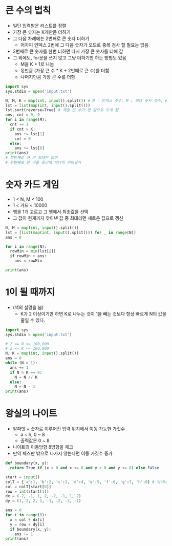 # 큰 수의 법칙

- 일단 입력받은 리스트를 정렬
- 가장 큰 숫자는 K개만큼 더하기
- 그 다음 차례에는 2번째로 큰 숫자 더하기
  - 어차피 인덱스 2번에 그 다음 숫자가 오므로 중복 검사 할 필요는 없음
- 2번째로 큰 숫자를 한번 더하면 다시 가장 큰 숫자를 더해 감
- 그 외에도, for문을 쓰지 않고 그냥 더하기만 하는 방법도 있음
  - M을 K + 1로 나눔
  - 몫만큼 (가장 큰 수 * K + 2번째로 큰 수)를 더함
  - 나머지만큼 가장 큰 수를 더함

```py
import sys
sys.stdin = open('input.txt')

N, M, K = map(int, input().split()) # N : 인덱스 갯수, M : 최대 숫자 갯수, K : 콤보 갯수
lst = list(map(int, input().split()))
lst.sort(reverse=True) # 제일 큰 수가 맨 앞으로 오게 됨
ans, cnt = 0, 0
for i in range(M):
  cnt += 1
  if cnt > K:
    ans += lst[1]
    cnt = 0
  else:
    ans += lst[0]
print(ans)
# 첫번째로 큰 거 최대한 많이
# 두번째로 큰 거를 중간에 하나씩 끼워넣기
```



# 숫자 카드 게임

- 1 < N, M < 100
- 1 < 카드 < 10000
- 행을 1개 고르고 그 행에서 최솟값을 선택
- 그 값이 현재까지 찾아낸 값 중 최대라면 새로운 값으로 갱신

```py
N, M = map(int, input().split())
lst = [list(map(int, input().split())) for _ in range(N)]
ans = 0

for i in range(N):
  rowMin = min(lst[i])
  if rowMin > ans:
    ans = rowMin

print(ans)
```



# 1이 될 때까지

- (책의 설명을 봄)
  - K가 2 이상이기만 하면 K로 나누는 것이 1을 빼는 것보다 항상 빠르게 N의 값을 줄일 수 있다.

```py
import sys
sys.stdin = open('input.txt')

# 2 <= N <= 100,000
# 2 <= K <= 100,000
N, K = map(int, input().split())
ans = 0
while (N > 1):
  ans += 1
  if N % K == 0:
    N = N // K
  else:
    N = N - 1
print(ans)
```



 # 왕실의 나이트

- 알파벳 + 숫자로 이루어진 입력 위치에서 이동 가능한 가짓수
  - a ~ h, 0 ~ 8
  - 출력값은 0 ~ 8
- 나이트의 이동방향 8방향을 체크
- 만약 체스판 밖으로 나가지 않는다면 이동 가짓수 증가

```py
def boundary(x, y):
  return True if (x > 0 and x <= 8 and y > 0 and y <= 8) else False

start = input()
colT = {'a':1, 'b':2, 'c':3, 'd':4, 'e':5, 'f':6, 'g':7, 'h':8} # 딕셔너리 자료형
col = colT[start[0]]
row = int(start[1])
dx = (-2, -1, 1, 2, -2, -1, 1, 2)
dy = (1, 2, 2, 1, -1, -2, -2, -1)

ans = 0
for i in range(8):
  x = col + dx[i]
  y = row + dy[i]
  if boundary(x, y):
    ans += 1
print(ans)
```

